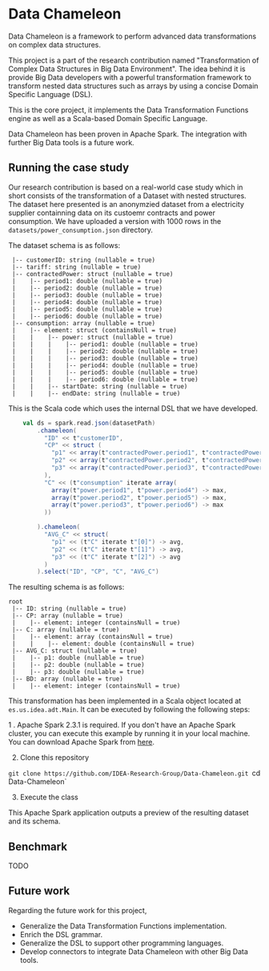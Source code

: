 # Data Chameleon

Data Chameleon is a framework to perform advanced data transformations on complex data structures.

This project is a part of the research contribution named "Transformation of Complex Data Structures in Big Data Environment". The idea behind it is provide Big Data developers with a powerful transformation framework to transform nested data structures such as arrays by using a concise Domain Specific Language (DSL). 

This is the core project, it implements the Data Transformation Functions engine as well as a Scala-based Domain Specific Language.

Data Chameleon has been proven in Apache Spark. The integration with further Big Data tools is a future work.

## Running the case study

Our research contribution is based on a real-world case study which in short consists of the transformation of a Dataset with nested structures. The dataset here presented is an anonymzied dataset from a electricity supplier containning data on its custoemr contracts and power consumption. We have uploaded a version with 1000 rows in the `datasets/power_consumption.json` directory. 

The dataset schema is as follows:

```
 |-- customerID: string (nullable = true)
 |-- tariff: string (nullable = true)
 |-- contractedPower: struct (nullable = true)
 |    |-- period1: double (nullable = true)
 |    |-- period2: double (nullable = true)
 |    |-- period3: double (nullable = true)
 |    |-- period4: double (nullable = true)
 |    |-- period5: double (nullable = true)
 |    |-- period6: double (nullable = true)
 |-- consumption: array (nullable = true)
 |    |-- element: struct (containsNull = true)
 |    |    |-- power: struct (nullable = true)
 |    |    |    |-- period1: double (nullable = true)
 |    |    |    |-- period2: double (nullable = true)
 |    |    |    |-- period3: double (nullable = true)
 |    |    |    |-- period4: double (nullable = true)
 |    |    |    |-- period5: double (nullable = true)
 |    |    |    |-- period6: double (nullable = true)
 |    |    |-- startDate: string (nullable = true)
 |    |    |-- endDate: string (nullable = true)
``` 

This is the Scala code which uses the internal DSL that we have developed. 

```scala
    val ds = spark.read.json(datasetPath)
        .chameleon(
          "ID" << t"customerID",
          "CP" << struct (
            "p1" << array(t"contractedPower.period1", t"contractedPower.period4") -> max -> toInt,
            "p2" << array(t"contractedPower.period2", t"contractedPower.period5") -> max -> toInt,
            "p3" << array(t"contractedPower.period3", t"contractedPower.period6") -> max -> toInt
          ),
          "C" << (t"consumption" iterate array(
            array(t"power.period1", t"power.period4") -> max,
            array(t"power.period2", t"power.period5") -> max,
            array(t"power.period3", t"power.period6") -> max
          ))

        ).chameleon(
          "AVG_C" << struct(
            "p1" << (t"C" iterate t"[0]") -> avg,
            "p2" << (t"C" iterate t"[1]") -> avg,
            "p3" << (t"C" iterate t"[2]") -> avg
          )
        ).select("ID", "CP", "C", "AVG_C")
```
The resulting schema is as follows:

```
root
 |-- ID: string (nullable = true)
 |-- CP: array (nullable = true)
 |    |-- element: integer (containsNull = true)
 |-- C: array (nullable = true)
 |    |-- element: array (containsNull = true)
 |    |    |-- element: double (containsNull = true)
 |-- AVG_C: struct (nullable = true)
 |    |-- p1: double (nullable = true)
 |    |-- p2: double (nullable = true)
 |    |-- p3: double (nullable = true)
 |-- BD: array (nullable = true)
 |    |-- element: integer (containsNull = true)
```

This transformation has been implemented in a Scala object located at `es.us.idea.adt.Main`. It can be executed by following the following steps:

1 . Apache Spark 2.3.1 is required. If you don't have an Apache Spark cluster, you can execute this example by running it in your local machine. You can download Apache Spark from [here](https://spark.apache.org/downloads.html).

2. Clone this repository

`git clone https://github.com/IDEA-Research-Group/Data-Chameleon.git
`cd Data-Chameleon`

3. Execute the class 


This Apache Spark application outputs a preview of the resulting dataset and its schema.


## Benchmark

TODO

## Future work

Regarding the future work for this project, 

- Generalize the Data Transformation Functions implementation.
- Enrich the DSL grammar.
- Generalize the DSL to support other programming languages.
- Develop connectors to integrate Data Chameleon with other Big Data tools.

